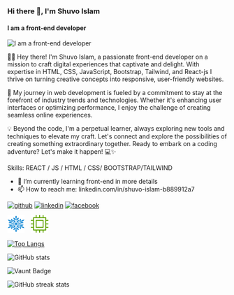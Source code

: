 ### Hi there 👋, I'm Shuvo Islam
#### I am a front-end developer
![I am a front-end developer](https://media4.giphy.com/media/qgQUggAC3Pfv687qPC/giphy.gif)

👨‍💻 Hey there! I'm Shuvo Islam, a passionate front-end developer on a mission to craft digital experiences that captivate and delight. With expertise in HTML, CSS, JavaScript, Bootstrap, Tailwind, and React-js I thrive on turning creative concepts into responsive, user-friendly websites.

🚀 My journey in web development is fueled by a commitment to stay at the forefront of industry trends and technologies. Whether it's enhancing user interfaces or optimizing performance, I enjoy the challenge of creating seamless online experiences.

💡 Beyond the code, I'm a perpetual learner, always exploring new tools and techniques to elevate my craft. Let's connect and explore the possibilities of creating something extraordinary together. Ready to embark on a coding adventure? Let's make it happen! 💻✨

Skills:  REACT / JS / HTML / CSS/ BOOTSTRAP/TAILWIND

- 🌱 I’m currently learning front-end in more details 
- 📫 How to reach me: linkedin.com/in/shuvo-islam-b889912a7 


[<img src='https://cdn.jsdelivr.net/npm/simple-icons@3.0.1/icons/github.svg' alt='github' height='40'>](https://github.com/shuvoislam9900)  [<img src='https://cdn.jsdelivr.net/npm/simple-icons@3.0.1/icons/linkedin.svg' alt='linkedin' height='40'>](https://www.linkedin.com/in/linkedin.com/in/shuvo-islam-b889912a7/)  [<img src='https://cdn.jsdelivr.net/npm/simple-icons@3.0.1/icons/facebook.svg' alt='facebook' height='40'>](https://www.facebook.com/https://www.facebook.com/profile.php?id=100040724854484)  

<a href='https://archiveprogram.github.com/'><img src='https://raw.githubusercontent.com/acervenky/animated-github-badges/master/assets/acbadge.gif' width='40' height='40'></a> <a href='https://docs.github.com/en/developers'><img src='https://raw.githubusercontent.com/acervenky/animated-github-badges/master/assets/devbadge.gif' width='40' height='40'></a> 

[![Top Langs](https://github-readme-stats.vercel.app/api/top-langs/?username=shuvoislam9900)](https://github.com/anuraghazra/github-readme-stats)

![GitHub stats](https://github-readme-stats.vercel.app/api?username=shuvoislam9900&show_icons=true&count_private=true)  

![Vaunt Badge](https://api.vaunt.dev/v1/github/entities/shuvoislam9900/contributions?format=svg&private=true)  

![GitHub streak stats](https://streak-stats.demolab.com/?user=shuvoislam9900)  

